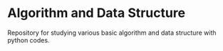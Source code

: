 # Algorithm and Data Structure

Repository for studying various basic algorithm and data structure with python codes.
